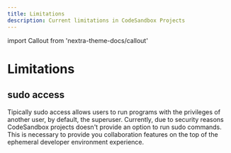 ```yaml
---
title: Limitations
description: Current limitations in CodeSandbox Projects
---
```


import Callout from 'nextra-theme-docs/callout'

# Limitations

## sudo access

Tipically sudo access allows users to run programs with the privileges of another user, by default, the superuser. Currently, due to security reasons CodeSandbox projects doesn't provide an option to run sudo commands. This is necessary to provide you collaboration features on the top of the ephemeral developer environment experience.